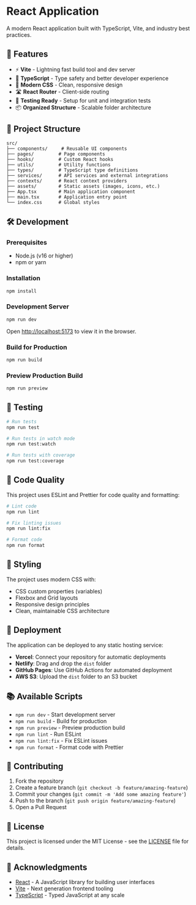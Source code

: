 # React Application

A modern React application built with TypeScript, Vite, and industry best practices.

## 🚀 Features

- ⚡ **Vite** - Lightning fast build tool and dev server
- 🔷 **TypeScript** - Type safety and better developer experience
- 🎨 **Modern CSS** - Clean, responsive design
- 🛣️ **React Router** - Client-side routing
- 🧪 **Testing Ready** - Setup for unit and integration tests
- 📦 **Organized Structure** - Scalable folder architecture

## 📁 Project Structure

```
src/
├── components/     # Reusable UI components
├── pages/         # Page components
├── hooks/         # Custom React hooks
├── utils/         # Utility functions
├── types/         # TypeScript type definitions
├── services/      # API services and external integrations
├── contexts/      # React context providers
├── assets/        # Static assets (images, icons, etc.)
├── App.tsx        # Main application component
├── main.tsx       # Application entry point
└── index.css      # Global styles
```

## 🛠️ Development

### Prerequisites

- Node.js (v16 or higher)
- npm or yarn

### Installation

```bash
npm install
```

### Development Server

```bash
npm run dev
```

Open [http://localhost:5173](http://localhost:5173) to view it in the browser.

### Build for Production

```bash
npm run build
```

### Preview Production Build

```bash
npm run preview
```

## 🧪 Testing

```bash
# Run tests
npm run test

# Run tests in watch mode
npm run test:watch

# Run tests with coverage
npm run test:coverage
```

## 📝 Code Quality

This project uses ESLint and Prettier for code quality and formatting:

```bash
# Lint code
npm run lint

# Fix linting issues
npm run lint:fix

# Format code
npm run format
```

## 🎨 Styling

The project uses modern CSS with:

- CSS custom properties (variables)
- Flexbox and Grid layouts
- Responsive design principles
- Clean, maintainable CSS architecture

## 🚀 Deployment

The application can be deployed to any static hosting service:

- **Vercel**: Connect your repository for automatic deployments
- **Netlify**: Drag and drop the `dist` folder
- **GitHub Pages**: Use GitHub Actions for automated deployment
- **AWS S3**: Upload the `dist` folder to an S3 bucket

## 📚 Available Scripts

- `npm run dev` - Start development server
- `npm run build` - Build for production
- `npm run preview` - Preview production build
- `npm run lint` - Run ESLint
- `npm run lint:fix` - Fix ESLint issues
- `npm run format` - Format code with Prettier

## 🤝 Contributing

1. Fork the repository
2. Create a feature branch (`git checkout -b feature/amazing-feature`)
3. Commit your changes (`git commit -m 'Add some amazing feature'`)
4. Push to the branch (`git push origin feature/amazing-feature`)
5. Open a Pull Request

## 📄 License

This project is licensed under the MIT License - see the [LICENSE](LICENSE) file for details.

## 🙏 Acknowledgments

- [React](https://reactjs.org/) - A JavaScript library for building user interfaces
- [Vite](https://vitejs.dev/) - Next generation frontend tooling
- [TypeScript](https://www.typescriptlang.org/) - Typed JavaScript at any scale
